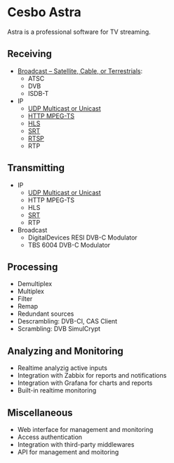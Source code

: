 # Cesbo Astra

Astra is a professional software for TV streaming.

## Receiving

- [Broadcast – Satellite, Cable, or Terrestrials](input/dvb.md):
    - ATSC
    - DVB
    - ISDB-T
- IP
    - [UDP Multicast or Unicast](input/udp.md)
    - [HTTP MPEG-TS](input/http.md)
    - [HLS](input/hls.md)
    - [SRT](input/srt.md)
    - [RTSP](input/rtsp.md)
    - RTP

## Transmitting

- IP
    - [UDP Multicast or Unicast](output/udp.md)
    - HTTP MPEG-TS
    - HLS
    - [SRT](output/srt.md)
    - RTP
- Broadcast
    - DigitalDevices RESI DVB-C Modulator
    - TBS 6004 DVB-C Modulator

## Processing

- Demultiplex
- Multiplex
- Filter
- Remap
- Redundant sources
- Descrambling: DVB-CI, CAS Client
- Scrambling: DVB SimulCrypt

## Analyzing and Monitoring

- Realtime analyzig active inputs
- Integration with Zabbix for reports and notifications
- Integration with Grafana for charts and reports
- Built-in realtime monitoring

## Miscellaneous

- Web interface for management and monitoring
- Access authentication
- Integration with third-party middlewares
- API for management and moitoring
